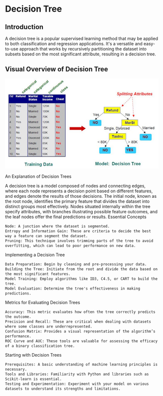 
# Decision Tree

## Introduction 
A decision tree is a popular supervised learning method that may be applied to both classification and regression applications. It's a versatile and easy-to-use approach that works by recursively partitioning the dataset into subsets based on the most significant attribute, resulting in a decision tree.

## Visual Overview of Decision Tree
<img src="/Supervised%20Machine%20Learning/images/decision-tree.jpg" width="600">



An Explanation of Decision Trees

A decision tree is a model composed of nodes and connecting edges, where each node represents a decision point based on different features, and edges denote the results of those decisions. The initial node, known as the root node, identifies the primary feature that divides the dataset into distinct groups most effectively. Nodes situated internally within the tree specify attributes, with branches illustrating possible feature outcomes, and the leaf nodes offer the final predictions or results.
Essential Concepts

    Node: A junction where the dataset is segmented.
    Entropy and Information Gain: These are criteria to decide the best way a feature can segment the dataset.
    Pruning: This technique involves trimming parts of the tree to avoid overfitting, which can lead to poor performance on new data.

Implementing a Decision Tree

    Data Preparation: Begin by cleaning and pre-processing your data.
    Building the Tree: Initiate from the root and divide the data based on the most significant features.
    Model Training: Employ algorithms like ID3, C4.5, or CART to build the tree.
    Model Evaluation: Determine the tree's effectiveness in making predictions.

Metrics for Evaluating Decision Trees

    Accuracy: This metric evaluates how often the tree correctly predicts the outcome.
    Precision and Recall: These are critical when dealing with datasets where some classes are underrepresented.
    Confusion Matrix: Provides a visual representation of the algorithm’s performance.
    ROC Curve and AUC: These tools are valuable for assessing the efficacy of a binary classification tree.

Starting with Decision Trees

    Prerequisites: A basic understanding of machine learning principles is necessary.
    Tools and Libraries: Familiarity with Python and libraries such as Scikit-learn is essential.
    Testing and Experimentation: Experiment with your model on various datasets to understand its strengths and limitations.
